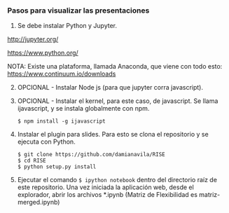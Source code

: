 ### Pasos para visualizar las presentaciones


1) Se debe instalar Python y Jupyter. 


http://jupyter.org/


https://www.python.org/


NOTA: Existe una plataforma, llamada Anaconda, que viene con todo esto: https://www.continuum.io/downloads 


2) OPCIONAL - Instalar Node js (para que jupyter corra javascript). 


3) OPCIONAL - Instalar el kernel, para este caso, de javascript. Se llama ijavascript, y se instala globalmente con npm.
	```
	$ npm install -g ijavascript
    ```

4) Instalar el plugin para slides. Para esto se clona el repositorio y se ejecuta con Python. 
	```
 	$ git clone https://github.com/damianavila/RISE
    $ cd RISE
    $ python setup.py install
	```


5) Ejecutar el comando ```$ ipython notebook``` dentro del directorio raíz de este repositorio. Una vez iniciada la aplicación web, desde el explorador, abrir los archivos *.ipynb (Matriz de Flexibilidad es matriz-merged.ipynb)

